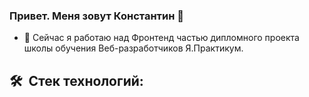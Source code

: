 ### Привет. Меня зовут Константин 👋
- 🔭 Сейчас я работаю над Фронтенд частью дипломного проекта школы обучения Веб-разработчиков Я.Практикум.

## 🛠 &nbsp;Стек технологий:

